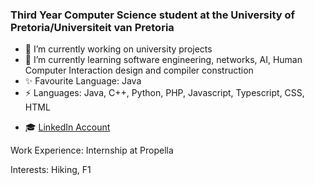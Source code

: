 ### Third Year Computer Science student at the University of Pretoria/Universiteit van Pretoria

- 🔭 I’m currently working on university projects 
- 🌱 I’m currently learning software engineering, networks, AI, Human Computer Interaction design and compiler construction
- ✨ Favourite Language: Java
- ⚡ Languages: Java, C++, Python, PHP, Javascript, Typescript, CSS, HTML

* :mortar_board: <a href="www.linkedin.com/in/jenna-lyn-gallagher"> LinkedIn  Account </a>

Work Experience: Internship at Propella

Interests: Hiking, F1

